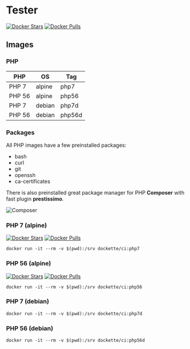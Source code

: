# Tester

[![Docker Stars](https://img.shields.io/docker/stars/dockette/ci.svg?style=flat)](https://hub.docker.com/r/dockette/ci/)
[![Docker Pulls](https://img.shields.io/docker/pulls/dockette/ci.svg?style=flat)](https://hub.docker.com/r/dockette/ci/)

## Images

### PHP

| PHP    | OS     | Tag    |
|--------|--------|--------|
| PHP 7  | alpine | php7   |
| PHP 56 | alpine | php56  |
| PHP 7  | debian | php7d  |
| PHP 56 | debian | php56d |

### Packages

All PHP images have a few preinstalled packages:

- bash
- curl
- git
- openssh
- ca-certificates

There is also preinstalled great package manager for PHP **Composer** with
fast plugin **prestissimo**.

![Composer](https://avatars3.githubusercontent.com/u/837015?v=3&s=200)

### PHP 7 (alpine)

[![Docker Stars](https://img.shields.io/docker/stars/dockette/ci-php7.svg?style=flat)](https://hub.docker.com/r/dockette/ci-php7/)
[![Docker Pulls](https://img.shields.io/docker/pulls/dockette/ci-php7.svg?style=flat)](https://hub.docker.com/r/dockette/ci-php7/)

```
docker run -it --rm -v $(pwd):/srv dockette/ci:php7
```

### PHP 56 (alpine)

[![Docker Stars](https://img.shields.io/docker/stars/dockette/ci-php5.svg?style=flat)](https://hub.docker.com/r/dockette/ci-php56)
[![Docker Pulls](https://img.shields.io/docker/pulls/dockette/ci-php5.svg?style=flat)](https://hub.docker.com/r/dockette/ci-php7/)

```
docker run -it --rm -v $(pwd):/srv dockette/ci:php56
```

### PHP 7 (debian)

```
docker run -it --rm -v $(pwd):/srv dockette/ci:php7d
```

### PHP 56 (debian)

```
docker run -it --rm -v $(pwd):/srv dockette/ci:php56d
```
